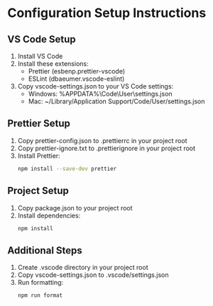 # Configuration Setup Instructions

## VS Code Setup
1. Install VS Code
2. Install these extensions:
   - Prettier (esbenp.prettier-vscode)
   - ESLint (dbaeumer.vscode-eslint)
3. Copy vscode-settings.json to your VS Code settings:
   - Windows: %APPDATA%\Code\User\settings.json
   - Mac: ~/Library/Application Support/Code/User/settings.json

## Prettier Setup
1. Copy prettier-config.json to .prettierrc in your project root
2. Copy prettier-ignore.txt to .prettierignore in your project root
3. Install Prettier:
   ```bash
   npm install --save-dev prettier
   ```

## Project Setup
1. Copy package.json to your project root
2. Install dependencies:
   ```bash
   npm install
   ```

## Additional Steps
1. Create .vscode directory in your project root
2. Copy vscode-settings.json to .vscode/settings.json
3. Run formatting:
   ```bash
   npm run format
   ```
